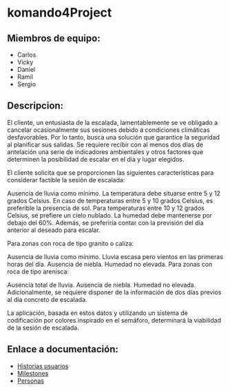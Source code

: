 # komando4Project
## Miembros de equipo:
- Carlos
- Vicky
- Daniel
- Ramil
- Sergio
  
## Descripcion:
El cliente, un entusiasta de la escalada, lamentablemente se ve obligado a cancelar ocasionalmente sus sesiones debido a condiciones climáticas desfavorables. Por lo tanto, busca una solución que garantice la seguridad al planificar sus salidas. Se requiere recibir con al menos dos días de antelación una serie de indicadores ambientales y otros factores que determinen la posibilidad de escalar en el día y lugar elegidos.

El cliente solicita que se proporcionen las siguientes características para considerar factible la sesión de escalada:

Ausencia de lluvia como mínimo.
La temperatura debe situarse entre 5 y 12 grados Celsius.
En caso de temperaturas entre 5 y 10 grados Celsius, es preferible la presencia de sol.
Para temperaturas entre 10 y 12 grados Celsius, se prefiere un cielo nublado.
La humedad debe mantenerse por debajo del 60%.
Además, se preferiría contar con la previsión del día anterior al deseado para escalar.

Para zonas con roca de tipo granito o caliza:

Ausencia de lluvia como mínimo.
Lluvia escasa pero vientos en las primeras horas del día.
Ausencia de niebla.
Humedad no elevada.
Para zonas con roca de tipo arenisca:

Ausencia total de lluvia.
Ausencia de niebla.
Humedad no elevada.
Adicionalmente, se requiere disponer de la información de dos días previos al día concreto de escalada.

La aplicación, basada en estos datos y utilizando un sistema de codificación por colores inspirado en el semáforo, determinará la viabilidad de la sesión de escalada.

## Enlace a documentación:
- [Historias usuarios](https://github.com/Komando4ediae/komando4Project/tree/Feature-readme.md/docs/HistoriasUsuario.md)
- [Milestones](https://github.com/Komando4ediae/komando4Project/tree/Feature-readme.md/docs/Milestones.md)
- [Personas](https://github.com/Komando4ediae/komando4Project/tree/Feature-readme.md/docs/Personas.md)




